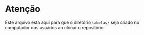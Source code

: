 # Atenção
Este arquivo está aqui para que o diretório `tabelas/` seja criado no computador dos usuários ao clonar o repositório.
